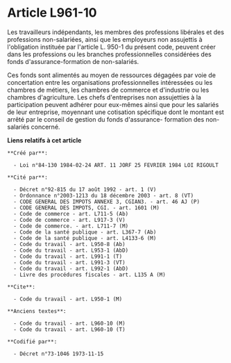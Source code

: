 # Article L961-10

Les travailleurs indépendants, les membres des professions libérales et des professions non-salariées, ainsi que les
employeurs non assujettis à l'obligation instituée par l'article L. 950-1 du présent code, peuvent créer dans les professions
ou les branches professionnelles considérées des fonds d'assurance-formation de non-salariés.

Ces fonds sont alimentés au moyen de ressources dégagées par voie de concertation entre les organisations professionnelles
intéressées ou les chambres de métiers, les chambres de commerce et d'industrie ou les chambres d'agriculture. Les chefs
d'entreprises non assujetties à la participation peuvent adhérer pour eux-mêmes ainsi que pour les salariés de leur
entreprise, moyennant une cotisation spécifique dont le montant est arrêté par le conseil de gestion du fonds d'assurance-
formation des non-salariés concerné.

**Liens relatifs à cet article**

	**Créé par**:

	  - Loi n°84-130 1984-02-24 ART. 11 JORF 25 FEVRIER 1984 LOI RIGOULT

	**Cité par**:

	  - Décret n°92-815 du 17 août 1992 - art. 1 (V)
	  - Ordonnance n°2003-1213 du 18 décembre 2003 - art. 8 (VT)
	  - CODE GENERAL DES IMPOTS ANNEXE 3, CGIAN3. - art. 46 AJ (P)
	  - CODE GENERAL DES IMPOTS, CGI. - art. 1601 (M)
	  - Code de commerce - art. L711-5 (Ab)
	  - Code de commerce - art. L917-3 (V)
	  - Code de commerce. - art. L711-7 (M)
	  - Code de la santé publique - art. L367-7 (Ab)
	  - Code de la santé publique - art. L4133-6 (M)
	  - Code du travail - art. L950-8 (Ab)
	  - Code du travail - art. L953-1 (AbD)
	  - Code du travail - art. L991-1 (T)
	  - Code du travail - art. L991-3 (VT)
	  - Code du travail - art. L992-1 (AbD)
	  - Livre des procédures fiscales - art. L135 A (M)

	**Cite**:

	  - Code du travail - art. L950-1 (M)

	**Anciens textes**:

	  - Code du travail - art. L960-10 (M)
	  - Code du travail - art. L960-10 (T)

	**Codifié par**:

	  - Décret n°73-1046 1973-11-15
